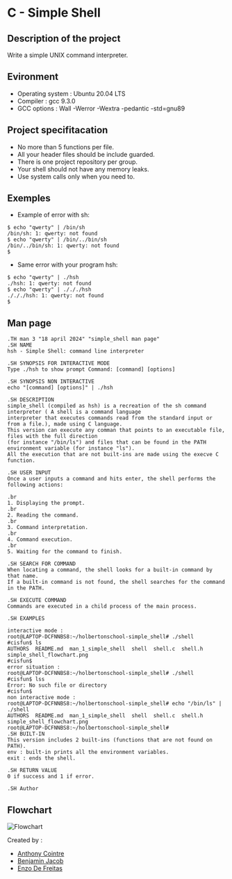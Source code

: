 # C - Simple Shell

## Description of the project
Write a simple UNIX command interpreter.

## Evironment
- Operating system : Ubuntu 20.04 LTS
- Compiler : gcc 9.3.0
- GCC options : Wall -Werror -Wextra -pedantic -std=gnu89

## Project specifitacation
- No more than 5 functions per file.
- All your header files should be include guarded.
- There is one project repository per group.
- Your shell should not have any memory leaks.
- Use system calls only when you need to.

## Exemples
- Example of error with sh:
```
$ echo "qwerty" | /bin/sh
/bin/sh: 1: qwerty: not found
$ echo "qwerty" | /bin/../bin/sh
/bin/../bin/sh: 1: qwerty: not found
$
```

- Same error with your program hsh:
```
$ echo "qwerty" | ./hsh
./hsh: 1: qwerty: not found
$ echo "qwerty" | ./././hsh
./././hsh: 1: qwerty: not found
$
```

## Man page
```
.TH man 3 "18 april 2024" "simple_shell man page"
.SH NAME
hsh - Simple Shell: command line interpreter

.SH SYNOPSIS FOR INTERACTIVE MODE
Type ./hsh to show prompt Command: [command] [options]

.SH SYNOPSIS NON INTERACTIVE 
echo "[command] [options]" | ./hsh

.SH DESCRIPTION
simple_shell (compiled as hsh) is a recreation of the sh command interpreter ( A shell is a command language 
interpreter that executes commands read from the standard input or from a file.), made using C language.
This version can execute any comman that points to an executable file, files with the full direction
(for instance "/bin/ls") and files that can be found in the PATH environment variable (for instance "ls").
All the execution that are not built-ins are made using the execve C function.

.SH USER INPUT
Once a user inputs a command and hits enter, the shell performs the following actions:

.br
1. Displaying the prompt.
.br
2. Reading the command.
.br
3. Command interpretation.
.br
4. Command execution.
.br
5. Waiting for the command to finish.

.SH SEARCH FOR COMMAND
When locating a command, the shell looks for a built-in command by that name.
If a built-in command is not found, the shell searches for the command in the PATH.

.SH EXECUTE COMMAND
Commands are executed in a child process of the main process.

.SH EXAMPLES

interactive mode :
root@LAPTOP-DCFNNBS8:~/holbertonschool-simple_shell# ./shell
#cisfun$ ls
AUTHORS  README.md  man_1_simple_shell  shell  shell.c  shell.h  simple_shell_flowchart.png
#cisfun$ 
error situation :
root@LAPTOP-DCFNNBS8:~/holbertonschool-simple_shell# ./shell
#cisfun$ lss
Error: No such file or directory
#cisfun$ 
non interactive mode :
root@LAPTOP-DCFNNBS8:~/holbertonschool-simple_shell# echo "/bin/ls" | ./shell
AUTHORS  README.md  man_1_simple_shell  shell  shell.c  shell.h  simple_shell_flowchart.png
root@LAPTOP-DCFNNBS8:~/holbertonschool-simple_shell# 
.SH BUILT-IN
This version includes 2 built-ins (functions that are not found on PATH).
env : built-in prints all the environment variables. 
exit : ends the shell.

.SH RETURN VALUE
0 if success and 1 if error.

.SH Author
```

## Flowchart 
![Flowchart](https://github.com/gofastpanam/holbertonschool-simple_shell/blob/main/simple_shell_flowchart.png)

Created by : 
- [Anthony Cointre](https://github.com/AnthonyCointre/)
- [Benjamin Jacob](https://github.com/gofastpanam/)
- [Enzo De Freitas](https://github.com/psychohight/)